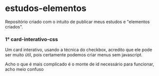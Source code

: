 # estudos-elementos
Repositório criado com o intuito de publicar meus estudos e "elementos criados".

<h3>1° card-interativo-css </h3>
<p> Um card interativo, usando a técnica do checkbox, acredito que ele pode ser muito útil, pois certamente podemos criar menus sem javascript. </p>
<p> Acho o que é mais complicado é o monte de id necessário para funcionar, acho meio confuso </p>